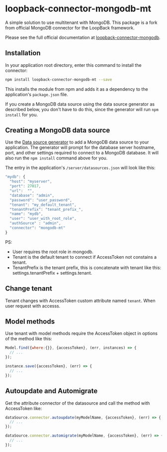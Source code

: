 # loopback-connector-mongodb-mt

A simple solution to use multitenant with MongoDB.
This package is a fork from official MongoDB connector for the LoopBack framework.

Please see the full official documentation at [loopback-connector-mongodb](https://github.com/strongloop/loopback-connector-mongodb).

## Installation

In your application root directory, enter this command to install the connector:

```sh
npm install loopback-connector-mongodb-mt --save
```

This installs the module from npm and adds it as a dependency to the application's `package.json` file.

If you create a MongoDB data source using the data source generator as described below, you don't have to do this, since the generator will run `npm install` for you.

## Creating a MongoDB data source

Use the [Data source generator](http://loopback.io/doc/en/lb3/Data-source-generator.html) to add a MongoDB data source to your application.
The generator will prompt for the database server hostname, port, and other settings
required to connect to a MongoDB database.  It will also run the `npm install` command above for you.

The entry in the application's `/server/datasources.json` will look like this:

```javascript
"mydb": {
  "host": "myserver",
  "port": 27017,
  "url":  "",
  "database": "admin",
  "password": "user_password",
  "tenant": "my_default_tenant",
  "tenantPrefix": "tenant_prefix_",
  "name": "mydb",
  "user": "user_with_root_role",
  "authSource" : "admin",
  "connector": "mongodb-mt"
}
```
PS:
  * User requires the root role in mongodb.
  * Tenant is the default tenant to connect if AccessToken not constains a tenant.
  * TenantPrefix is the tenant prefix, this is concatenate with tenant like this: settings.tenantPrefix + settings.tenant.

## Change tenant

Tenant changes with AccessToken custom attribute named `tenant`.
When user request with accesss.

## Model methods

Use tenant with model methods require the AccessToken object in options of the method like this:

```javascript
Model.find({where:{}}, {accessToken}, (err, instances) => {
  // ...
});

instance.save({accessToken}, (err) => {
  // ...
});
```

## Autoupdate and Automigrate

Get the attribute connector of the datasource and call the method with AccessToken like:

```javascript
dataSource.connector.autoupdate(myModelName, {accessToken}, (err) => {
  // ...
});

dataSource.connector.automigrate(myModelName, {accessToken}, (err) => {
  // ...
});
```
